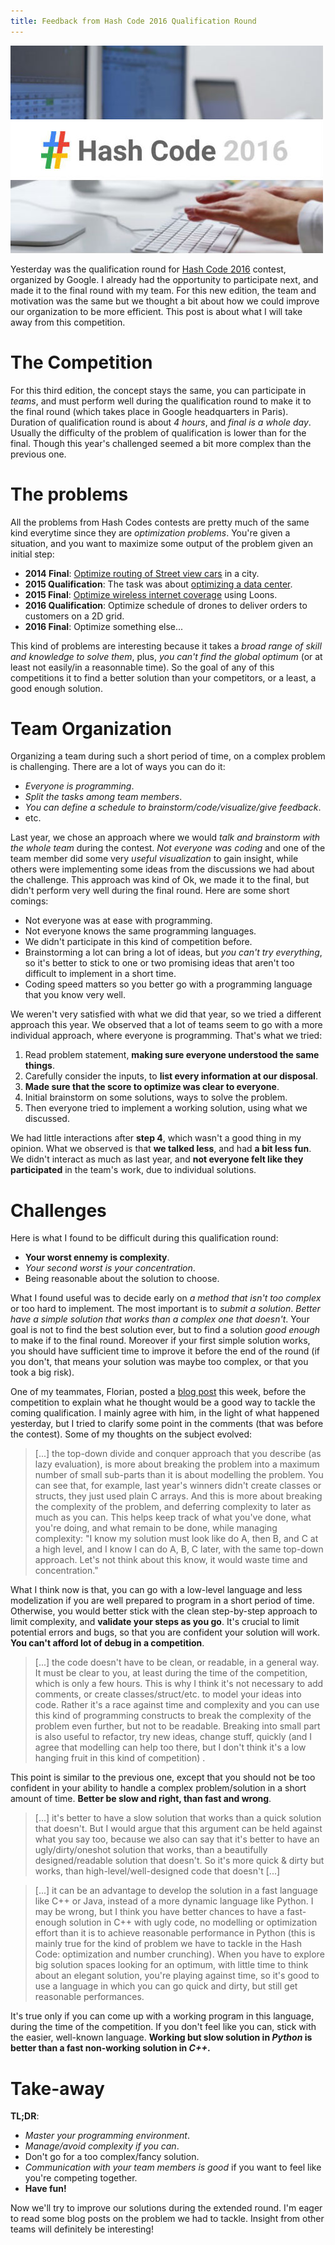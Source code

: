 ```yaml
---
title: Feedback from Hash Code 2016 Qualification Round
---
```


![hashcode](/images/hashcode2016.jpg)

Yesterday was the qualification round for [Hash Code 2016](https://hashcode.withgoogle.com/) contest, organized by
Google. I already had the opportunity to participate next, and made it to the
final round with my team.  For this new edition, the team and motivation was
the same but we thought a bit about how we could improve our organization to be
more efficient. This post is about what I will take away from this competition.

# The Competition

For this third edition, the concept stays the same, you can participate in
*teams*, and must perform well during the qualification round to make it to the
final round (which takes place in Google headquarters in Paris). Duration of
qualification round is about *4 hours*, and *final is a whole day*. Usually the
difficulty of the problem of qualification is lower than for the final. Though
this year's challenged seemed a bit more complex than the previous one.

# The problems

All the problems from Hash Codes contests are pretty much of the same kind
everytime since they are *optimization problems*. You're given a situation, and
you want to maximize some output of the problem given an initial step:

* **2014 Final**: [Optimize routing of Street view cars](https://hashcode.withgoogle.com/2014/tasks/hashcode2014_final_task.pdf) in a city.
* **2015 Qualification**: The task was about [optimizing a data center](https://hashcode.withgoogle.com/2015/tasks/hashcode2015_qualification_task.pdf).
* **2015 Final**: [Optimize wireless internet coverage](https://hashcode.withgoogle.com/2015/tasks/hashcode2015_final_task.pdf) using Loons.
* **2016 Qualification**: Optimize schedule of drones to deliver orders to customers on a 2D grid.
* **2016 Final**: Optimize something else...

This kind of problems are interesting because it takes a *broad range of skill
and knowledge to solve them*, plus, *you can't find the global optimum* (or at
least not easily/in a reasonnable time).  So the goal of any of this
competitions it to find a better solution than your competitors, or a least, a
good enough solution.

# Team Organization

Organizing a team during such a short period of time, on a complex problem is
challenging. There are a lot of ways you can do it:

* *Everyone is programming*.
* *Split the tasks among team members*.
* *You can define a schedule to brainstorm/code/visualize/give feedback*.
* etc.

Last year, we chose an approach where we would *talk and brainstorm with the
whole team* during the contest. *Not everyone was coding* and one of the team
member did some very *useful visualization* to gain insight, while others were
implementing some ideas from the discussions we had about the challenge.  This
approach was kind of Ok, we made it to the final, but didn't perform very well
during the final round. Here are some short comings:

* Not everyone was at ease with programming.
* Not everyone knows the same programming languages.
* We didn't participate in this kind of competition before.
* Brainstorming a lot can bring a lot of ideas, but *you can't try everything*, so it's better to stick to one or two promising ideas that aren't too difficult to implement in a short time.
* Coding speed matters so you better go with a programming language that you know very well.

We weren't very satisfied with what we did that year, so we tried a different
approach this year. We observed that a lot of teams seem to go with a more
individual approach, where everyone is programming. That's what we tried:

1. Read problem statement, **making sure everyone understood the same things**.
2. Carefully consider the inputs, to **list every information at our disposal**.
3. **Made sure that the score to optimize was clear to everyone**.
4. Initial brainstorm on some solutions, ways to solve the problem.
5. Then everyone tried to implement a working solution, using what we discussed.

We had little interactions after **step 4**, which wasn't a good thing in my
opinion. What we observed is that **we talked less**, and had **a bit less
fun**. We didn't interact as much as last year, and **not everyone felt like
they participated** in the team's work, due to individual solutions.


# Challenges

Here is what I found to be difficult during this qualification round:

* **Your worst ennemy is complexity**.
* *Your second worst is your concentration*.
* Being reasonable about the solution to choose.

What I found useful was to decide early on *a method that isn't too complex* or
too hard to implement. The most important is to *submit a solution*. *Better
have a simple solution that works than a complex one that doesn't*. Your goal
is not to find the best solution ever, but to find a solution *good enough* to
make if to the final round.  Moreover if your first simple solution works, you
should have sufficient time to improve it before the end of the round (if you
don't, that means your solution was maybe too complex, or that you took a big
risk).

One of my teammates, Florian, posted a [blog post](https://flothesof.github.io/thoughts-before-hashcode-2016.html)
this week, before the competition to explain what he thought would be a good
way to tackle the coming qualification. I mainly agree with him, in the light
of what happened yesterday, but I tried to clarify some point in the comments
(that was before the contest). Some of my thoughts on the subject evolved:


> [...] the top-down divide and conquer approach that you describe (as lazy
> evaluation), is more about breaking the problem into a maximum number of small
> sub-parts than it is about modelling the problem. You can see that, for
> example, last year's winners didn't create classes or structs, they just used
> plain C arrays. And this is more about breaking the complexity of the problem,
> and deferring complexity to later as much as you can. This helps keep track of
> what you've done, what you're doing, and what remain to be done, while managing
> complexity: "I know my solution must look like do A, then B, and C at a high
> level, and I know I can do A, B, C later, with the same top-down approach.
> Let's not think about this know, it would waste time and concentration."

What I think now is that, you can go with a low-level language and less
modelization if you are well prepared to program in a short period of time.
Otherwise, you would better stick with the clean step-by-step approach to limit
complexity, and **validate your steps as you go**. It's crucial to limit
potential errors and bugs, so that you are confident your solution will work.
**You can't afford lot of debug in a competition**.

> [...] the code doesn't have to be clean, or readable, in a general way. It
> must be clear to you, at least during the time of the competition, which is
> only a few hours. This is why I think it's not necessary to add comments, or
> create classes/struct/etc. to model your ideas into code. Rather it's a race
> against time and complexity and you can use this kind of programming constructs
> to break the complexity of the problem even further, but not to be readable.
> Breaking into small part is also useful to refactor, try new ideas, change
> stuff, quickly (and I agree that modelling can help too there, but I don't
> think it's a low hanging fruit in this kind of competition) .

This point is similar to the previous one, except that you should not be too
confident in your ability to handle a complex problem/solution in a short
amount of time. **Better be slow and right, than fast and wrong**.

> [...] it's better to have a slow solution that works than a quick solution
> that doesn't. But I would argue that this argument can be held against what you
> say too, because we also can say that it's better to have an ugly/dirty/oneshot
> solution that works, than a beautifully designed/readable solution that
> doesn't. So it's more quick & dirty but works, than high-level/well-designed
> code that doesn't [...]

> [...] it can be an advantage to develop the solution in a fast language like
> C++ or Java, instead of a more dynamic language like Python. I may be wrong,
> but I think you have better chances to have a fast-enough solution in C++ with
> ugly code, no modelling or optimization effort than it is to achieve reasonable
> performance in Python (this is mainly true for the kind of problem we have to
> tackle in the Hash Code: optimization and number crunching). When you have to
> explore big solution spaces looking for an optimum, with little time to think
> about an elegant solution, you're playing against time, so it's good to use a
> language in which you can go quick and dirty, but still get reasonable
> performances.

It's true only if you can come up with a working program in this language,
during the time of the competition. If you don't feel like you can, stick with
the easier, well-known language. **Working but slow solution in *Python* is
better than a fast non-working solution in *C++*.**

# Take-away

**TL;DR**:

* *Master your programming environment*.
* *Manage/avoid complexity if you can*.
* Don't go for a too complex/fancy solution.
* *Communication with your team members is good* if you want to feel like you're competing together.
* **Have fun!**

Now we'll try to improve our solutions during the extended round. I'm eager to
read some blog posts on the problem we had to tackle. Insight from other teams
will definitely be interesting!
